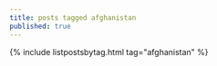 ```yaml
---
title: posts tagged afghanistan
published: true
---
```


{% include listpostsbytag.html tag="afghanistan" %}